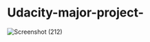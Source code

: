 # Udacity-major-project-

![Screenshot (212)](https://user-images.githubusercontent.com/89895559/204128879-d0656648-6e99-435c-9cd5-c2e1f81a35db.png)
